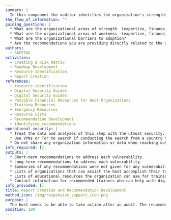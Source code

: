 ```yaml
---
summary: |
  In this component the auditor identifies the organization's strengths and weakness (expertise, finance, willingness to learn, staff time, etc.) to adopting new digital and physical security practices and documents the possible actions the organization could take on to address the vulnerabilities found during the audit, the difficulty of taking on those actions, and the resources that the host may be able to leverage to address them. Resources can include, but are not limited to, local technical support and incident response groups/trade organizations, places to obtain discount software, trainers, and guides/resrouces they can use to support their up-skilling.
the_flow_of_information: ""
guiding_questions: |
  * What are the organizational areas of strength  (expertise, finance, willingness to learn, staff time, etc.) that the organization can leverage when engaging in technological adoption/change?
  * What are the organizational areas of weakness  (expertise, finance, willingness to learn, staff time, etc.) that need to be taken into consideration when engaging in technological adoption/change?
  * What are the organizational barriers to adoption?
  * Are the recommendations you are providing directly related to the security audit? If not, do they support the organization in accomplishing their security tasks, or distract from them?
authors:
  - SAFETAG
activities:
  - Creating a Risk Matrix
  - Roadmap Development
  - Resource Identification
  - Report Creation
references:
  - resource_identification
  - Digital Security Guides
  - Digital Security Guides
  - Possible Financial Resources for Host Organizations
  - Training Resources
  - Emergency Resources
  - Resource Lists
  - Recommendation Development
  - identifying_recommendations
operational_security: |
  * Treat the data and analyses of this step with the utmost security.
  * Use VPNs or Tor to search if conducting the search from a country that is highly competitive with the organization's country, or is known to surveil.
  * Do not share any organization information or data when reaching out to possible resources.
info_required: []
outputs: |
  * Short-term recommendations to address each vulnerability.
  * Long-term recommendations to address each vulnerability.
  * Summaries of why recommendations were not given for any vulnerabilities or adversaries.
  * Lists of organizations that can assist the host accomplish their task.
  * Lists of educational resources the organization can use for training.
  * Contact information for recommended trainers who can help with digital security training.
info_provided: []
title: Report Creation and Recommendation Development
method_icon: /img/responsive_support_icon.png
purpose: |
  The host needs to be able to take action after an audit. The recommendations that an auditor provides to address vulnerabilities must cover a range that allows an organization to address them in both the short-term and more comprehensively in the long-term. Knowing an organization's strengths and weaknesses will allow the auditor to provide more tailored recommendations that an organization will be more likely to attempt and achieve.  In doing this the SAFETAG auditor has an opportunity to act as a trusted conduit between civil society organizations in need and organizations providing digital security training, technological support, legal assistance, and incident response.
position: 180
---
```

